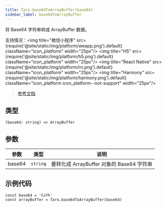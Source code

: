 ```yaml
---
title: Taro.base64ToArrayBuffer(base64)
sidebar_label: base64ToArrayBuffer
---
```


将 Base64 字符串转成 ArrayBuffer 数据。

支持情况：<img title="微信小程序" src={require('@site/static/img/platform/weapp.png').default} className="icon_platform" width="25px"/> <img title="H5" src={require('@site/static/img/platform/h5.png').default} className="icon_platform" width="25px"/> <img title="React Native" src={require('@site/static/img/platform/rn.png').default} className="icon_platform" width="25px"/> <img title="Harmony" src={require('@site/static/img/platform/harmony.png').default} className="icon_platform icon_platform--not-support" width="25px"/>

> [参考文档](https://developers.weixin.qq.com/miniprogram/dev/api/base/wx.base64ToArrayBuffer.html)

## 类型

```tsx
(base64: string) => ArrayBuffer
```

## 参数

| 参数 | 类型 | 说明 |
| --- | --- | --- |
| base64 | `string` | 要转化成 ArrayBuffer 对象的 Base64 字符串 |

## 示例代码

```tsx
const base64 = 'CxYh'
const arrayBuffer = Taro.base64ToArrayBuffer(base64)
```
